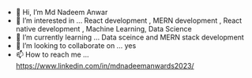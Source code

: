 - 👋 Hi, I’m Md Nadeem Anwar
- 👀 I’m interested in ... React development , MERN development , React native development , Machine Learning, Data Science
- 🌱 I’m currently learning ... Data sceince and MERN stack development 
- 💞️ I’m looking to collaborate on ... yes 
- 📫 How to reach me ...   https://www.linkedin.com/in/mdnadeemanwards2023/  

<!---
nadeem-ds/nadeem-ds is a ✨ special ✨ repository because its `README.md` (this file) appears on your GitHub profile.
You can click the Preview link to take a look at your changes.
--->
